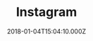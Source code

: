 ---
templateKey: 'blog-post'
title: ' Instagram'
sectionId: 'instagram'
date: 2018-01-04T15:04:10.000Z
weight: 3
---